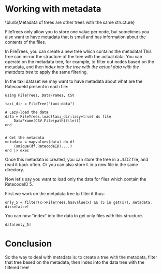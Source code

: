 # Working with metadata

\blurb{Metadata of trees are other trees with the same structure}

FileTrees only allow you to store one value per node, but sometimes you also want to have metadata that is small and has information about the contents of the files.

In FileTrees, you can create a new tree which contains the metadata! This tree can mirror the structure of the tree with the actual data. You can operate on the metadata tree, for example, to filter out nodes based on the metadata, and then _index into the tree with the actual data with the metadata tree_ to apply the same filtering.

In the taxi dataset we may want to have metadata about what are the RatecodeId present in each file:

```julia:dir1
using FileTrees, DataFrames, CSV

taxi_dir = FileTree("taxi-data")

# Lazy-load the data
data = FileTrees.load(taxi_dir;lazy=true) do file
    DataFrame(CSV.File(path(file)))
end


# Get the metadata
metadata = mapvalues(data) do df
    (unique(df.RatecodeID)...,)
end |> exec
```

Once this metadata is created, you can store the tree in a JLD2 file, and read it back often. Or you can also store it in a new file in the same directory.

Now let's say you want to load only the data for files which contain the RetecodeID 5.

First we work on the metadata tree to filter it thus:

```julia:dir1
only_5 = filter(x->FileTrees.hasvalue(x) && (5 in get(x)), metadata, dirs=false)
```

You can now "index" into the data to get only files with this structure.

```julia:dir1
data[only_5]
```

# Conclusion

So the way to deal with metadata is: to create a tree with the metadata, filter that tree based on the metadata, then index into the data tree with the filtered tree!
